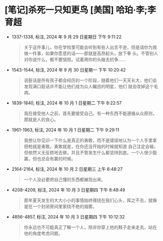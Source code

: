 # [笔记]杀死一只知更鸟 [美国] 哈珀·李;李育超


-   1337-1338, 标注, 2024 年 9 月 29 日星期日 下午 9:11:22

    > 关于这件事儿，你在学校里可能会听到有些人出言不逊，但是请你为我做一件事，如果你愿意的话——那就是高昂起头，放下拳
    > 头。不管别人对你说什么，都不要恼怒。试着用你的头脑去抗争……

-   1543-1544, 标注, 2024 年 9 月 30 日星期一 下午 10:20:42

    > 说脏话是所有孩子都会经历的一个阶段，随着他们一天天长大，他们会发现满口脏话并不能让他们成为众人瞩目的明星，他们
    > 就会改掉这个毛病。

-   1839-1840, 标注, 2024 年 10 月 1 日星期二 下午 8:22:57

    > 我在接受他人之前，首先要接受自己。有一种东西不能遵循从众原则，那就是人的良心。

-   1961-1963, 标注, 2024 年 10 月 1 日星期二 下午 9:29:11

    > 我想让你见识一下什么是真正的勇敢，而不是错误地认为一个人手里拿把枪就是勇敢。勇敢就是，在你还没开始的时候就知道
    > 自己注定会输，但依然义无反顾地去做，并且不管发生什么都坚持到底。一个人很少能赢，但也总会有赢的时候。

-   2164-2164, 标注, 2024 年 10 月 2 日星期三 上午 6:48:27

    > 一个人没必要把自己懂的东西都展现出来。

-   4208-4209, 标注, 2024 年 10 月 3 日星期四 下午 8:48:49

    > 那年夏天发生的大大小小的事情始终缠绕在我们心头，挥之不去，就像是在一个封闭房间里萦绕不绝的烟雾。

-   4856-4857, 标注, 2024 年 10 月 3 日星期四 下午 10:12:32

    > 你永远也不可能真正了解一个人，除非你穿上他的鞋子走来走去，站在他的角度考虑问题。

